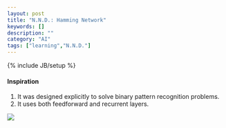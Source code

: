 ```yaml
---
layout: post
title: "N.N.D.: Hamming Network"
keywords: []
description: ""
category: "AI"
tags: ["learning","N.N.D."]
---
```

{% include JB/setup %}


#### Inspiration
1. It was designed  explicitly to solve binary pattern recognition problems.
2. It uses both feedforward and recurrent layers.

<img src="{{IMAGE_PATH}}/AI-neural-network-design-hamming-network.png" />


